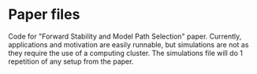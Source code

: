 # Paper files
 Code for "Forward Stability and Model Path Selection" paper. Currently, applications and motivation are easily runnable, but simulations are not as they require the use of a computing cluster. The simulations file will do 1 repetition of any setup from the paper. 
